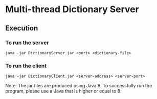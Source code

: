 # Multi-thread Dictionary Server

## Execution
### To run the server
```
java -jar DictionaryServer.jar <port> <dictionary-file>
```
### To run the client
```
java -jar DictionaryClient.jar <server-address> <server-port>
```
Note: The jar files are produced using Java 8. To successfully run the program, please use a Java that is higher or equal to 8.